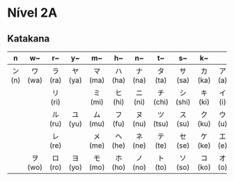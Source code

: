 # Nível 2A


## Katakana

| n | w~ | r~ | y~| m~ | h~ | n~ | t~ | s~ | k~ |  |
|:---:|:---:|:---:|:---:|:---:|:---:|:---:|:---:|:---:|:---:|:---:|
| ン (n) | ワ (wa) | ラ (ra) | ヤ (ya) | マ (ma) | ハ (ha) | ナ (na) | タ (ta) | サ (sa) | カ (ka) | ア (a) |
|  |  | リ (ri) |  | ミ (mi) | ヒ (hi) | ニ (ni) | チ (chi) | シ (shi) | キ (ki) | イ (i) |
|  |  | ル (ru) | ユ (yu) | ム (mu) | フ (fu) | ヌ (nu) | ツ (tsu) | ス (su) | ク (ku) | ウ (u) |
|  |  | レ (re) |  | メ (me) | ヘ (he) | ネ (ne) | テ (te) | セ (se) | ケ (ke) | エ (e) |
|  | ヲ (wo) | ロ (ro) | ヨ (yo) | モ (mo) | ホ (ho) | ノ (no) | ト (to) | ソ (so) | コ (ko) | オ (o) |